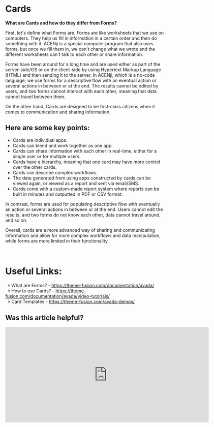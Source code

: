 # Cards

**What are Cards and how do they differ from Forms?**

First, let's define what Forms are. Forms are like worksheets that we use on computers. They help us fill in information in a certain order and then do something with it. ACENji is a special computer program that also uses forms, but once we fill them in, we can't change what we wrote and the different worksheets can't talk to each other or share information.   

Forms have been around for a long time and are used either as part of the server-side/OS or on the client-side by using Hypertext Markup Language (HTML) and then sending it to the server. In ACENji, which is a no-code language, we use forms for a descriptive flow with an eventual action or several actions in between or at the end. The results cannot be edited by users, and two forms cannot interact with each other, meaning that data cannot travel between them.

On the other hand, Cards are designed to be first-class citizens when it comes to communication and sharing information.   
## Here are some key points:

- Cards are individual apps.  
- Cards can blend and work together as one app.  
- Cards can share information with each other in real-time, either for a single user or for multiple users.  
- Cards have a hierarchy, meaning that one card may have more control over the other cards.  
- Cards can describe complex workflows.  
- The data generated from using apps constructed by cards can be viewed again, or viewed as a report and sent via email/SMS.  
- Cards come with a custom-made report system where reports can be built in minutes and outputted in PDF or CSV format.  


In contrast, forms are used for populating descriptive flow with eventually an action or several actions in between or at the end. Users cannot edit the results, and two forms do not know each other, data cannot travel around, and so on.

Overall, cards are a more advanced way of sharing and communicating information and allow for more complex workflows and data manipulation, while forms are more limited in their functionality.



<p style="margin-top:70px;"></p>

# Useful Links:

<span class="triangle"></span> What are Forms? - https://theme-fusion.com/documentation/avada/     
<span class="triangle"></span> How to use Cards? - https://theme-fusion.com/documentation/avada/video-tutorials/    
<span class="triangle"></span> Card Templates - https://theme-fusion.com/avada-demos/  


<style>
.triangle {
display: inline-block;
width: 0;
height: 0;
border-style: solid;
border-width: 5px 0 5px 5px;
border-color: transparent transparent transparent #595959;
margin-left: 10px;
}
</style>
<p style="margin-top:30px;"></p>


## Was this article helpful?

<iframe src="https://docs.google.com/forms/d/e/1FAIpQLSdtFpZwCq1KNronh5NU0NjuHXdogq_OGKsJCBfyyX9ymIMQ5Q/viewform?embedded=true" width="640" height="300" frameborder="0" marginheight="0" marginwidth="0">Wird geladen…</iframe>






